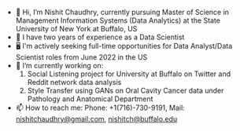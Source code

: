 - 👋 Hi, I’m Nishit Chaudhry, currently pursuing Master of Science in Management Information Systems (Data Analytics) at the State University of New York at Buffalo, US
- 👀 I have two years of experience as a Data Scientist
- 🖥 I'm actively seeking full-time opportunities for Data Analyst/Data Scientist roles from June 2022 in the US
- 🌱 I’m currently working on:
    1. Social Listening project for University at Buffalo on Twitter and Reddit network data analysis 
    2. Style Transfer using GANs on Oral Cavity Cancer data under Pathology and Anatomical Department
- 📫 How to reach me: Phone: +1(716)-730-9191, Mail: nishitchaudhry@gmail.com, nishitch@buffalo.edu

<!---
nishitchaudhry/nishitchaudhry is a ✨ special ✨ repository because its `README.md` (this file) appears on your GitHub profile.
You can click the Preview link to take a look at your changes.
--->
